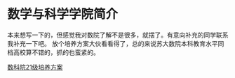 # 数学与科学学院简介
本来想写一下的，但感觉我对数院了解不是很多，就摆了。有意向补充的同学联系我补充一下吧。
放个培养方案大伙看看得了，总的来说苏大数院本科教育水平同档高校算不错的，抓的也蛮紧的。

[数科院21级培养方案](../assets//plan/2021%E7%BA%A7%E4%BA%BA%E6%89%8D%E5%9F%B9%E5%85%BB%E6%96%B9%E6%A1%88.md)